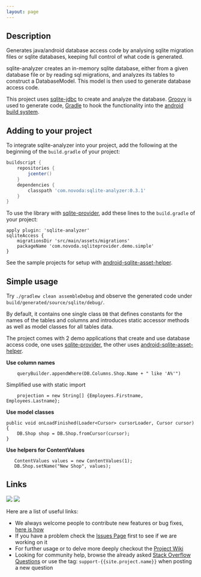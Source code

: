 ```yaml
---
layout: page
---
```

## Description

Generates java/android database access code by analysing sqlite migration files or sqlite databases,
keeping full control of what code is generated.

sqlite-analyzer creates an in-memory sqlite database, either from a given database file or by reading sql migrations,
and analyzes its tables to construct a DatabaseModel. This model is then used to generate database access code.

This project uses [sqlite-jdbc](https://bitbucket.org/xerial/sqlite-jdbc) to create and analyze the database.
[Groovy](http://groovy.codehaus.org/) is used to generate code, [Gradle](http://www.gradle.org/) to hook
the functionality into the [android build system](http://tools.android.com/tech-docs/new-build-system).

## Adding to your project

To integrate sqlite-analyzer into your project, add the following at the beginning of the `build.gradle` of your project:

``` groovy
buildscript {
    repositories {
        jcenter()
    }
    dependencies {
        classpath 'com.novoda:sqlite-analyzer:0.3.1'
    }
}
```

To use the library with [sqlite-provider](https://github.com/novoda/sqlite-provider), add these lines to the `build.gradle` of your project:

```
apply plugin: 'sqlite-analyzer'
sqliteAccess {
    migrationsDir 'src/main/assets/migrations'
    packageName 'com.novoda.sqliteprovider.demo.simple'
}
```

See the sample projects for setup with [android-sqlite-asset-helper](https://github.com/jgilfelt/android-sqlite-asset-helper).


## Simple usage

Try `./gradlew clean assembleDebug` and observe the generated code under `build/generated/source/sqlite/debug/`.

By default, it contains one single class `DB` that defines constants for the names of the tables and columns and
introduces static accessor methods as well as model classes for all tables data.

The project comes with 2 demo applications that create and use database access code,
one uses [sqlite-provider](https://github.com/novoda/sqlite-provider),
the other uses [android-sqlite-asset-helper](https://github.com/jgilfelt/android-sqlite-asset-helper).

**Use column names**
```
    queryBuilder.appendWhere(DB.Columns.Shop.Name + " like 'A%'")
```

Simplified use with static import 
```
    projection = new String[] {Employees.Firstname, Employees.Lastname};
```

**Use model classes**
```
public void onLoadFinished(Loader<Cursor> cursorLoader, Cursor cursor) {
    DB.Shop shop = DB.Shop.fromCursor(cursor);
}
```

**Use helpers for ContentValues**
```
   ContentValues values = new ContentValues(1);
   DB.Shop.setName("New Shop", values);
```

## Links

[![](https://ci.novoda.com/buildStatus/icon?job={{site.project.name}})](https://ci.novoda.com/job/{{site.project.name}}/lastBuild/console)
[![](https://raw.githubusercontent.com/novoda/novoda/master/assets/btn_apache_lisence.png)](https://github.com/novoda/{{site.project.name}}/LICENSE.txt)

Here are a list of useful links:

 * We always welcome people to contribute new features or bug fixes, [here is how](https://github.com/novoda/novoda/blob/master/CONTRIBUTING.md)
 * If you have a problem check the [Issues Page](https://github.com/novoda/{{site.project.name}}/issues) first to see if we are working on it
 * For further usage or to delve more deeply checkout the [Project Wiki](https://github.com/novoda/{{site.project.name}}/wiki)
 * Looking for community help, browse the already asked [Stack Overflow Questions](http://stackoverflow.com/questions/tagged/support-{{site.project.name}}) or use the tag: `support-{{site.project.name}}` when posting a new question
